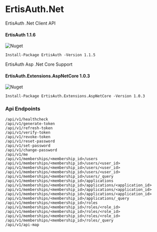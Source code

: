 # ErtisAuth.Net
ErtisAuth .Net Client API

#### ErtisAuth 1.1.6
![Nuget](https://img.shields.io/nuget/v/ErtisAuth)
```
Install-Package ErtisAuth -Version 1.1.5
```


ErtisAuth Asp .Net Core Support

#### ErtisAuth.Extensions.AspNetCore 1.0.3
![Nuget](https://img.shields.io/nuget/v/ErtisAuth.Extensions.AspNetCore)
```
Install-Package ErtisAuth.Extensions.AspNetCore -Version 1.0.3
```
### Api Endpoints
```
/api/v1/healthcheck
/api/v1/generate-token
/api/v1/refresh-token
/api/v1/verify-token
/api/v1/revoke-token
/api/v1/reset-password
/api/v1/set-password
/api/v1/change-password
/api/v1/me
/api/v1/memberships/<membership_id>/users
/api/v1/memberships/<membership_id>/users/<user_id>
/api/v1/memberships/<membership_id>/users/<user_id>
/api/v1/memberships/<membership_id>/users/<user_id>
/api/v1/memberships/<membership_id>/users/_query
/api/v1/memberships/<membership_id>/applications
/api/v1/memberships/<membership_id>/applications/<application_id>
/api/v1/memberships/<membership_id>/applications/<application_id>
/api/v1/memberships/<membership_id>/applications/<application_id>
/api/v1/memberships/<membership_id>/applications/_query
/api/v1/memberships/<membership_id>/roles
/api/v1/memberships/<membership_id>/roles/<role_id>
/api/v1/memberships/<membership_id>/roles/<role_id>
/api/v1/memberships/<membership_id>/roles/<role_id>
/api/v1/memberships/<membership_id>/roles/_query
/api/v1/api-map
```
